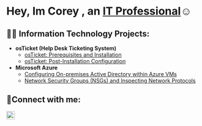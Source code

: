 <h1>Hey, Im Corey , an <a href="https://linkedin.com/in/Coreyjeff">IT Professional</a>☺</h1>

<h2>👨‍💻 Information Technology Projects:</h2>

- <b>osTicket (Help Desk Ticketing System)</b>
  - [osTicket: Prerequisites and Installation](https://github.com/coreyjeff/osticket-prereqs)
  - [osTicket: Post-Installation Configuration](https://github.com/coreyjeff/post-install-config)
- <b>Microsoft Azure</b>
  - [Configuring On-premises Active Directory within Azure VMs](https://github.com/coreyjeff/configure-ad)
  - [Network Security Groups (NSGs) and Inspecting Network Protocols](https://github.com/coreyjeff/azure-network-protocols)

<h2>🤳Connect with me:</h2>

[<img align="left" alt="Josh | LinkedIn" width="22px" src="https://cdn.jsdelivr.net/npm/simple-icons@v3/icons/linkedin.svg" />][linkedin]

[linkedin]: https://www.linkedin.com/in/corey-jefferson-372472192/
